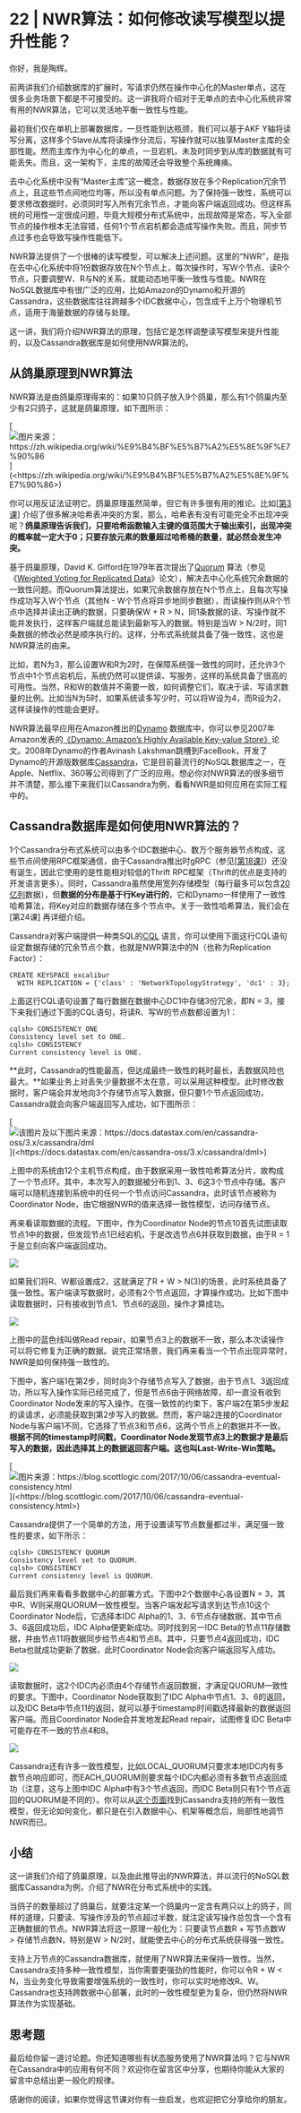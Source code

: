 # 22 \| NWR算法：如何修改读写模型以提升性能？

你好，我是陶辉。

前两讲我们介绍数据库的扩展时，写请求仍然在操作中心化的Master单点，这在很多业务场景下都是不可接受的。这一讲我将介绍对于无单点的去中心化系统非常有用的NWR算法，它可以灵活地平衡一致性与性能。

最初我们仅在单机上部署数据库，一旦性能到达瓶颈，我们可以基于AKF Y轴将读写分离，这样多个Slave从库将读操作分流后，写操作就可以独享Master主库的全部性能。然而主库作为中心化的单点，一旦宕机，未及时同步到从库的数据就有可能丢失。而且，这一架构下，主库的故障还会导致整个系统瘫痪。

去中心化系统中没有“Master主库”这一概念，数据存放在多个Replication冗余节点上，且这些节点间地位均等，所以没有单点问题。为了保持强一致性，系统可以要求修改数据时，必须同时写入所有冗余节点，才能向客户端返回成功。但这样系统的可用性一定很成问题，毕竟大规模分布式系统中，出现故障是常态，写入全部节点的操作根本无法容错，任何1个节点宕机都会造成写操作失败。而且，同步节点过多也会导致写操作性能低下。

NWR算法提供了一个很棒的读写模型，可以解决上述问题。这里的“NWR”，是指在去中心化系统中将1份数据存放在N个节点上，每次操作时，写W个节点、读R个节点，只要调整W、R与N的关系，就能动态地平衡一致性与性能。NWR在NoSQL数据库中有很广泛的应用，比如Amazon的Dynamo和开源的Cassandra，这些数据库往往跨越多个IDC数据中心，包含成千上万个物理机节点，适用于海量数据的存储与处理。

<!-- [[[read_end]]] -->

这一讲，我们将介绍NWR算法的原理，包括它是怎样调整读写模型来提升性能的，以及Cassandra数据库是如何使用NWR算法的。

## 从鸽巢原理到NWR算法

NWR算法是由鸽巢原理得来的：如果10只鸽子放入9个鸽巢，那么有1个鸽巢内至少有2只鸽子，这就是鸽巢原理，如下图所示：

[![](<https://static001.geekbang.org/resource/image/83/17/835a454f1ecb8d6edb5a1c2059082d17.jpg> "图片来源：https://zh.wikipedia.org/wiki/%E9%B4%BF%E5%B7%A2%E5%8E%9F%E7%90%86")](<https://zh.wikipedia.org/wiki/%E9%B4%BF%E5%B7%A2%E5%8E%9F%E7%90%86>)

你可以用反证法证明它。鸽巢原理虽然简单，但它有许多很有用的推论。比如[[第3课]](<https://time.geekbang.org/column/article/232351>) 介绍了很多解决哈希表冲突的方案，那么，哈希表有没有可能完全不出现冲突呢？**鸽巢原理告诉我们，只要哈希函数输入主键的值范围大于输出索引，出现冲突的概率就一定大于0；只要存放元素的数量超过哈希桶的数量，就必然会发生冲突。**

基于鸽巢原理，David K. Gifford在1979年首次提出了[Quorum](<https://en.wikipedia.org/wiki/Quorum_(distributed_computing)>) 算法（参见《[Weighted Voting for Replicated Data](<https://dl.acm.org/doi/epdf/10.1145/800215.806583>)》论文），解决去中心化系统冗余数据的一致性问题。而Quorum算法提出，如果冗余数据存放在N个节点上，且每次写操作成功写入W个节点（其他N - W个节点将异步地同步数据），而读操作则从R个节点中选择并读出正确的数据，只要确保W + R > N，同1条数据的读、写操作就不能并发执行，这样客户端就总能读到最新写入的数据。特别是当W > N/2时，同1条数据的修改必然是顺序执行的。这样，分布式系统就具备了强一致性，这也是NWR算法的由来。

比如，若N为3，那么设置W和R为2时，在保障系统强一致性的同时，还允许3个节点中1个节点宕机后，系统仍然可以提供读、写服务，这样的系统具备了很高的可用性。当然，R和W的数值并不需要一致，如何调整它们，取决于读、写请求数量的比例。比如当N为5时，如果系统读多写少时，可以将W设为4，而R设为2，这样读操作的性能会更好。

NWR算法最早应用在Amazon推出的[Dynamo](<https://en.wikipedia.org/wiki/Dynamo_(storage_system)>) 数据库中，你可以参见2007年Amazon发表的[《Dynamo: Amazon’s Highly Available Key-value Store》](<https://www.allthingsdistributed.com/files/amazon-dynamo-sosp2007.pdf>)论文。2008年Dynamo的作者Avinash Lakshman跳槽到FaceBook，开发了Dynamo的开源版数据库[Cassandra](<https://zh.wikipedia.org/wiki/Cassandra>)，它是目前最流行的NoSQL数据库之一，在Apple、Netflix、360等公司得到了广泛的应用。想必你对NWR算法的很多细节并不清楚，那么接下来我们以Cassandra为例，看看NWR是如何应用在实际工程中的。

## Cassandra数据库是如何使用NWR算法的？

1个Cassandra分布式系统可以由多个IDC数据中心、数万个服务器节点构成，这些节点间使用RPC框架通信，由于Cassandra推出时gRPC（参见[[第18课]](<https://time.geekbang.org/column/article/247812>)）还没有诞生，因此它使用的是性能相对较低的Thrift RPC框架（Thrift的优点是支持的开发语言更多）。同时，Cassandra虽然使用宽列存储模型（每行最多可以包含[20亿列](<https://docs.datastax.com/en/cql-oss/3.x/cql/cql_reference/refLimits.html>)数据），但**数据的分布是基于行Key进行的**，它和Dynamo一样使用了一致性哈希算法，将Key对应的数据存储在多个节点中。关于一致性哈希算法，我们会在 [第24课] 再详细介绍。

Cassandra对客户端提供一种类SQL的[CQL](<https://cassandra.apache.org/doc/latest/cql/index.html>) 语言，你可以使用下面这行CQL语句设定数据存储的冗余节点个数，也就是NWR算法中的N（也称为Replication Factor）：

```
CREATE KEYSPACE excalibur
  WITH REPLICATION = {'class' : 'NetworkTopologyStrategy', 'dc1' : 3};
```

上面这行CQL语句设置了每行数据在数据中心DC1中存储3份冗余，即N = 3，接下来我们通过下面的CQL语句，将读R、写W的节点数都设置为1：

```
cqlsh> CONSISTENCY ONE
Consistency level set to ONE.
cqlsh> CONSISTENCY
Current consistency level is ONE.
```

**此时，Cassandra的性能最高，但达成最终一致性的耗时最长，丢数据风险也最大。**如果业务上对丢失少量数据不太在意，可以采用这种模型。此时修改数据时，客户端会并发地向3个存储节点写入数据，但只要1个节点返回成功，Cassandra就会向客户端返回写入成功，如下图所示：

[![](<https://static001.geekbang.org/resource/image/74/1d/742a430b92bb3b235294805b7073991d.png> "该图片及以下图片来源：https://docs.datastax.com/en/cassandra-oss/3.x/cassandra/dml")](<https://docs.datastax.com/en/cassandra-oss/3.x/cassandra/dml>)

上图中的系统由12个主机节点构成，由于数据采用一致性哈希算法分片，故构成了一个节点环。其中，本次写入的数据被分布到1、3、6这3个节点中存储。客户端可以随机连接到系统中的任何一个节点访问Cassandra，此时该节点被称为Coordinator Node，由它根据NWR的值来选择一致性模型，访问存储节点。

再来看读取数据的流程。下图中，作为Coordinator Node的节点10首先试图读取节点1中的数据，但发现节点1已经宕机，于是改选节点6并获取到数据，由于R = 1于是立刻向客户端返回成功。

![](<https://static001.geekbang.org/resource/image/50/d6/5038a63ce8a5cd23fcb6ba2e14b59cd6.jpg>)

如果我们将R、W都设置成2，这就满足了R + W > N(3)的场景，此时系统具备了强一致性。客户端读写数据时，必须有2个节点返回，才算操作成功。比如下图中读取数据时，只有接收到节点1、节点6的返回，操作才算成功。

![](<https://static001.geekbang.org/resource/image/8d/0f/8dc00f0a82676cb54d21880e7b60c20f.jpg>)

上图中的蓝色线叫做Read repair，如果节点3上的数据不一致，那么本次读操作可以将它修复为正确的数据。说完正常场景，我们再来看当一个节点出现异常时，NWR是如何保持强一致性的。

下图中，客户端1在第2步，同时向3个存储节点写入了数据，由于节点1、3返回成功，所以写入操作实际已经完成了，但是节点6由于网络故障，却一直没有收到Coordinator Node发来的写入操作。在强一致性的约束下，客户端2在第5步发起的读请求，必须能获取到第2步写入的数据。然而，客户端2连接的Coordinator Node与客户端1不同，它选择了节点3和节点6，这两个节点上的数据并不一致。**根据不同的timestamp时间戳，Coordinator Node发现节点3上的数据才是最后写入的数据，因此选择其上的数据返回客户端。这也叫Last-Write-Win策略。**

[![](<https://static001.geekbang.org/resource/image/4b/fa/4bc3308298395b7a57d9d540a79aa7fa.jpg> "图片来源：https://blog.scottlogic.com/2017/10/06/cassandra-eventual-consistency.html")](<https://blog.scottlogic.com/2017/10/06/cassandra-eventual-consistency.html>)

Cassandra提供了一个简单的方法，用于设置读写节点数量都过半，满足强一致性的要求，如下所示：

```
cqlsh> CONSISTENCY QUORUM
Consistency level set to QUORUM.
cqlsh> CONSISTENCY
Current consistency level is QUORUM.
```

最后我们再来看看多数据中心的部署方式。下图中2个数据中心各设置N = 3，其中R、W则采用QUORUM一致性模型。当客户端发起写请求到达节点10这个Coordinator Node后，它选择本IDC Alpha的1、3、6节点存储数据，其中节点3、6返回成功后，IDC Alpha便更新成功。同时找到另一IDC Beta的节点11存储数据，并由节点11将数据同步给节点4和节点8。其中，只要节点4返回成功，IDC Beta也就成功更新了数据，此时Coordinator Node会向客户端返回写入成功。

![](<https://static001.geekbang.org/resource/image/5f/00/5fe2fa80bb20e04d25c41ed5986c0c00.jpg>)

读取数据时，这2个IDC内必须由4个存储节点返回数据，才满足QUORUM一致性的要求。下图中，Coordinator Node获取到了IDC Alpha中节点1、3、6的返回，以及IDC Beta中节点11的返回，就可以基于timestamp时间戳选择最新的数据返回客户端。而且Coordinator Node会并发地发起Read repair，试图修复IDC Beta中可能存在不一致的节点4和8。

![](<https://static001.geekbang.org/resource/image/59/19/59564438445fb26d2e8993a50a23df19.jpg>)

Cassandra还有许多一致性模型，比如LOCAL\_QUORUM只要求本地IDC内有多数节点响应即可，而EACH\_QUORUM则要求每个IDC内都必须有多数节点返回成功（注意，这与上图中IDC Alpha中有3个节点返回，而IDC Beta则只有1个节点返回的QUORUM是不同的）。你可以从[这个页面](<https://docs.datastax.com/en/cassandra-oss/3.x/cassandra/dml/dmlConfigConsistency.html>)找到Cassandra支持的所有一致性模型，但无论如何变化，都只是在引入数据中心、机架等概念后，局部性地调节NWR而已。

## 小结

这一讲我们介绍了鸽巢原理，以及由此推导出的NWR算法，并以流行的NoSQL数据库Cassandra为例，介绍了NWR在分布式系统中的实践。

当鸽子的数量超过了鸽巢后，就要注定某一个鸽巢内一定含有两只以上的鸽子，同样的道理，只要读、写操作涉及的节点超过半数，就注定读写操作总包含一个含有正确数据的节点。NWR算法将这一原理一般化为：只要读节点数R + 写节点数W > 存储节点数N，特别是W > N/2时，就能使去中心的分布式系统获得强一致性。

支持上万节点的Cassandra数据库，就使用了NWR算法来保持一致性。当然，Cassandra支持多种一致性模型，当你需要更强劲的性能时，你可以令R + W < N，当业务变化导致需要增强系统的一致性时，你可以实时地修改R、W。Cassandra也支持跨数据中心部署，此时的一致性模型更为复杂，但仍然将NWR算法作为实现基础。

## 思考题

最后给你留一道讨论题。你还知道哪些有状态服务使用了NWR算法吗？它与NWR在Cassandra中的应用有何不同？欢迎你在留言区中分享，也期待你能从大家的留言中总结出更一般化的规律。

感谢你的阅读，如果你觉得这节课对你有一些启发，也欢迎把它分享给你的朋友。

